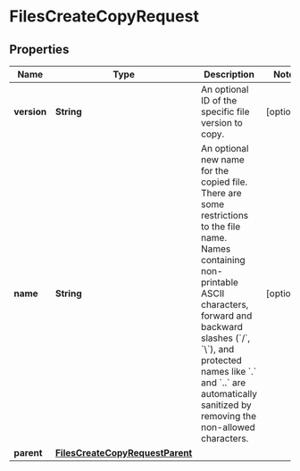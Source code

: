 

# FilesCreateCopyRequest


## Properties

| Name | Type | Description | Notes |
|------------ | ------------- | ------------- | -------------|
|**version** | **String** | An optional ID of the specific file version to copy. |  [optional] |
|**name** | **String** | An optional new name for the copied file.  There are some restrictions to the file name. Names containing non-printable ASCII characters, forward and backward slashes (&#x60;/&#x60;, &#x60;\\&#x60;), and protected names like &#x60;.&#x60; and &#x60;..&#x60; are automatically sanitized by removing the non-allowed characters. |  [optional] |
|**parent** | [**FilesCreateCopyRequestParent**](FilesCreateCopyRequestParent.md) |  |  |



